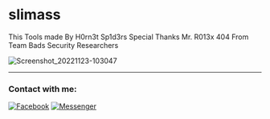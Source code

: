 # slimass
This Tools made By H0rn3t Sp1d3rs
Special Thanks Mr. R013x 404
From Team Bads Security Researchers 


![Screenshot_20221123-103047](https://user-images.githubusercontent.com/97798085/203518231-9cfbb518-e7fd-4815-bcbc-7b016f506f3c.png)

<hr>
<h3 align="left">Contact with me:</h3>
<p align="left">
<a href="https://www.facebook.com/H0rn3t.Sp1d3rs"><img title="Facebook" src="https://img.shields.io/badge/Facebook-red?style=for-the-badge&logo=facebook"></a>
<a href="https://www.facebook.com/call.me.H0rn3t.Sp1d3rs"><img title="Messenger" src="https://img.shields.io/badge/Messenger-red?style=for-the-badge&logo=messenger"></a>


